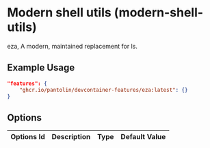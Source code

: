 
# Modern shell utils (modern-shell-utils)

eza, A modern, maintained replacement for ls.

## Example Usage

```json
"features": {
    "ghcr.io/pantolin/devcontainer-features/eza:latest": {}
}
```

## Options

| Options Id | Description | Type | Default Value |
|-----|-----|-----|-----|

